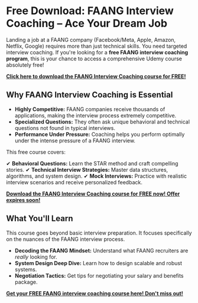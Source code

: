 # Free Download: FAANG Interview Coaching – Ace Your Dream Job

Landing a job at a FAANG company (Facebook/Meta, Apple, Amazon, Netflix, Google) requires more than just technical skills. You need targeted interview coaching. If you're looking for a **free FAANG interview coaching program**, this is your chance to access a comprehensive Udemy course absolutely free!

[**Click here to download the FAANG Interview Coaching course for FREE!**](https://udemywork.com/faang-interview-coaching)

## Why FAANG Interview Coaching is Essential

*   **Highly Competitive:** FAANG companies receive thousands of applications, making the interview process extremely competitive.
*   **Specialized Questions:** They often ask unique behavioral and technical questions not found in typical interviews.
*   **Performance Under Pressure:** Coaching helps you perform optimally under the intense pressure of a FAANG interview.

This free course covers:

✔ **Behavioral Questions:** Learn the STAR method and craft compelling stories.
✔ **Technical Interview Strategies:** Master data structures, algorithms, and system design.
✔ **Mock Interviews:** Practice with realistic interview scenarios and receive personalized feedback.

[**Download the FAANG Interview Coaching course for FREE now! Offer expires soon!**](https://udemywork.com/faang-interview-coaching)

## What You'll Learn

This course goes beyond basic interview preparation. It focuses specifically on the nuances of the FAANG interview process.

*   **Decoding the FAANG Mindset:** Understand what FAANG recruiters are *really* looking for.
*   **System Design Deep Dive:** Learn how to design scalable and robust systems.
*   **Negotiation Tactics:** Get tips for negotiating your salary and benefits package.

[**Get your FREE FAANG interview coaching course here! Don't miss out!**](https://udemywork.com/faang-interview-coaching)
